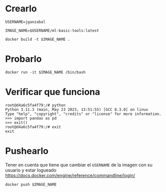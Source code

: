 # Crearlo


```
USERNAME=jganzabal

IMAGE_NAME=$USERNAME/ml-basic-tools:latest

docker build -t $IMAGE_NAME .
```

# Probarlo

```
docker run -it $IMAGE_NAME /bin/bash
```

# Verificar que funciona
```
root@d4a6c5fa4f79:/# python
Python 3.11.3 (main, May 23 2023, 13:51:55) [GCC 8.3.0] on linux
Type "help", "copyright", "credits" or "license" for more information.
>>> import pandas as pd
>>> exit()
root@d4a6c5fa4f79:/# exit
exit
```


# Pushearlo
Tener en cuenta que tiene que cambiar el `USERNAME` de la imagen con su usuario y estar logueado
https://docs.docker.com/engine/reference/commandline/login/

```
docker push $IMAGE_NAME
```
